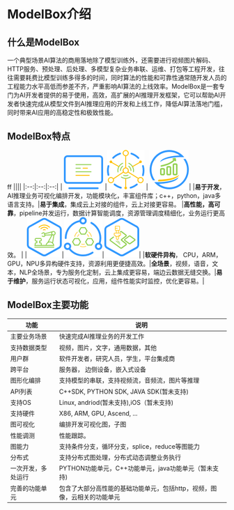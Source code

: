 # ModelBox介绍
## 什么是ModelBox

一个典型场景AI算法的商用落地除了模型训练外，还需要进行视频图片解码、HTTP服务、预处理、后处理、多模型复杂业务串联、运维、打包等工程开发，往往需要耗费比模型训练多得多的时间，同时算法的性能和可靠性通常随开发人员的工程能力水平高低而参差不齐，严重影响AI算法的上线效率。ModelBox是一套专门为AI开发者提供的易于使用，高效，高扩展的AI推理开发框架，它可以帮助AI开发者快速完成从模型文件到AI推理应用的开发和上线工作，降低AI算法落地门槛，同时带来AI应用的高稳定性和极致性能。

## ModelBox特点
ff
||||
|:--:|:--:|:--:|
| ![indifference](assets/images/figure/flow/indifference.png) |![extend](assets/images/figure/flow/extend.png) | ![reliable](assets/images/figure/flow/reliable.png)|
|**易于开发**，AI推理业务可视化编排开发，功能模块化，丰富组件库；c++，python，java多语言支持。|**易于集成**，集成云上对接的组件，云上对接更容易。 |**高性能，高可靠**，pipeline并发运行，数据计算智能调度，资源管理调度精细化，业务运行更高效。 |
|![standard](assets/images/figure/flow/standard.png)|![integrated](assets/images/figure/flow/integrated.png)|![flow](assets/images/figure/flow/flow.png)|
|**软硬件异构**， CPU，ARM，GPU，NPU多异构硬件支持，资源利用更便捷高效。|**全场景**，视频，语音，文本，NLP全场景，专为服务化定制，云上集成更容易，端边云数据无缝交换。|**易于维护**，服务运行状态可视化，应用，组件性能实时监控，优化更容易。|

## ModelBox主要功能

| 功能              |      说明                                                     |
| ------------------ | --------------------------------------------------------    |
| 主要业务场景       | 快速完成AI推理业务的开发工作                                   |
| 支持数据类型       | 视频，图片，文字，通用数据，其他                                |
| 用户群             | 软件开发者，研究人员，学生，平台集成商                         |
| 跨平台             | 服务器， 边侧设备，嵌入式设备                                  |
| 图形化编排         | 支持模型的串联，支持视频流，音频流，图片等推理                   |
| API列表            | C++SDK, PYTHON SDK, JAVA SDK(暂未支持)                       |
| 支持OS             | Linux, andriod(暂未支持),iOS（暂未支持)                       |
| 支持硬件           | X86, ARM, GPU, Ascend, ...                                      |
| 图可视化           | 编排开发可视化图，子图                                        |
| 性能调测           | 性能跟踪。                                                   |
| 图能力            |支持条件分支，循环分支，splice，reduce等图能力                   |
| 分布式             | 支持分布式图处理，分布式动态调整业务执行                       |
| 一次开发，多处运行  | PYTHON功能单元，C++功能单元，java功能单元（暂未支持)                 |
| 完善的功能单元        | 包含了大部分高性能的基础功能单元，包括http，视频，图像，云相关的功能单元|
